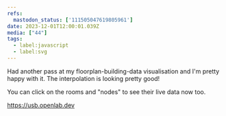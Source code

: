 ```yaml
---
refs:
  mastodon_status: ['111505047619805961']
date: 2023-12-01T12:00:01.039Z
media: ["44"]
tags:
  - label:javascript
  - label:svg
---
```


Had another pass at my floorplan-building-data visualisation and I'm pretty happy with it. The interpolation is looking pretty good!

You can click on the rooms and "nodes" to see their live data now too.

https://usb.openlab.dev
